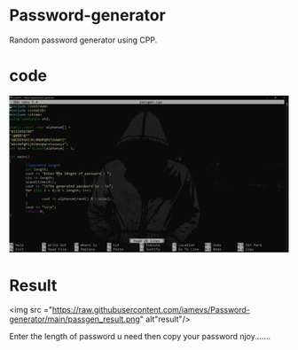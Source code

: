 # Password-generator
Random password generator using CPP.

# code 

<img src = "https://raw.githubusercontent.com/iamevs/Password-generator/main/passgen_code.png" alt = "code"/>

# Result

<img src ="https://raw.githubusercontent.com/iamevs/Password-generator/main/passgen_result.png" alt"result"/>

Enter the length of password u need
then copy your password
njoy.......
